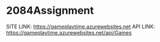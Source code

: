 # 2084Assignment

SITE LINK: https://gameplaytime.azurewebsites.net
API LINK: https://gameplaytime.azurewebsites.net/api/Games
